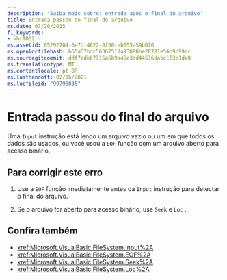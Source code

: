 ```yaml
---
description: 'Saiba mais sobre: entrada após o final do arquivo'
title: Entrada passou do final do arquivo
ms.date: 07/20/2015
f1_keywords:
- vbrID62
ms.assetid: 65292704-6e7d-4622-9f50-eb655a59b016
ms.openlocfilehash: b65a57bdc56367518a93880be28781e56c9b99cc
ms.sourcegitcommit: ddf7edb67715a5b9a45e3dd44536dabc153c1de0
ms.translationtype: MT
ms.contentlocale: pt-BR
ms.lasthandoff: 02/06/2021
ms.locfileid: "99796035"
---
```

# <a name="input-past-end-of-file"></a>Entrada passou do final do arquivo

Uma `Input` instrução está lendo um arquivo vazio ou um em que todos os dados são usados, ou você usou a `EOF` função com um arquivo aberto para acesso binário.  
  
## <a name="to-correct-this-error"></a>Para corrigir este erro  
  
1. Use a `EOF` função imediatamente antes da `Input` instrução para detectar o final do arquivo.  
  
2. Se o arquivo for aberto para acesso binário, use `Seek` e `Loc` .  
  
## <a name="see-also"></a>Confira também

- <xref:Microsoft.VisualBasic.FileSystem.Input%2A>
- <xref:Microsoft.VisualBasic.FileSystem.EOF%2A>
- <xref:Microsoft.VisualBasic.FileSystem.Seek%2A>
- <xref:Microsoft.VisualBasic.FileSystem.Loc%2A>
